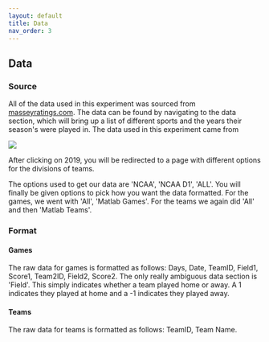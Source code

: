 ```yaml
---
layout: default
title: Data
nav_order: 3
---
```

## Data
### Source
All of the data used in this experiment was sourced from [masseyratings.com](). The data can be found by navigating to the data section, which will bring up a list of different sports and the years their season's were played in. The data used in this experiment came from

![](/Trust-Tools/assets/images/college_basketball.png?raw=true)

 After clicking on 2019, you will be redirected to a page with different options for the divisions of teams.


The options used to get our data are 'NCAA', 'NCAA D1', 'ALL'. You will finally be given options to pick how you want the data formatted. For the games, we went with 'All', 'Matlab Games'. For the teams we again did 'All' and then 'Matlab Teams'.

### Format

#### __Games__

The raw data for games is formatted as follows: Days, Date, TeamID, Field1, Score1, Team2ID, Field2, Score2. The only really ambiguous data section is 'Field'. This simply indicates whether a team played home or away. A 1 indicates they played at home and a -1 indicates they played away.

#### __Teams__

The raw data for teams is formatted as follows: TeamID, Team Name.
